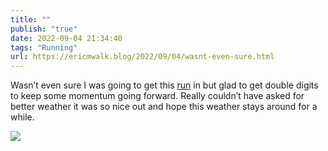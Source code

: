 ```yaml
---
title: ""
publish: "true"
date: 2022-09-04 21:34:40
tags: "Running"
url: https://ericmwalk.blog/2022/09/04/wasnt-even-sure.html
---
```


Wasn’t even sure I was going to get this [run](http://www.strava.com/activities/7756038904) in but glad to get double digits to keep some momentum going forward. Really couldn’t have asked for better weather it was so nice out and hope this weather stays around for a while.

![](https://ericmwalk.blog/uploads/2022/a807a9410f.jpg)